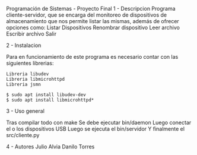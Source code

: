 Programación de Sistemas - Proyecto Final
1 - Descripcion
Programa cliente-servidor, que se encarga del monitoreo de dispositivos de almacenamiento que nos permite listar las mismas, además de ofrecer opciones como:
Listar Dispositivos
Renombrar dispositivo
Leer archivo
Escribir archivo
Salir

2 - Instalacion

Para en funcionamiento de este programa es necesario contar con las siguientes librerias:
	
	Libreria libudev
	Libreria libmicrohttpd
	Libreria jsmn

	$ sudo apt install libudev-dev
	$ sudo apt install libmicrohttpd*

3 - Uso general

Tras compilar todo con make
Se debe ejecutar bin/daemon
Luego conectar el o los dispositivos USB
Luego se ejecuta el bin/servidor
Y finalmente el src/cliente.py


4 - Autores
	Julio Alvia
	Danilo Torres

